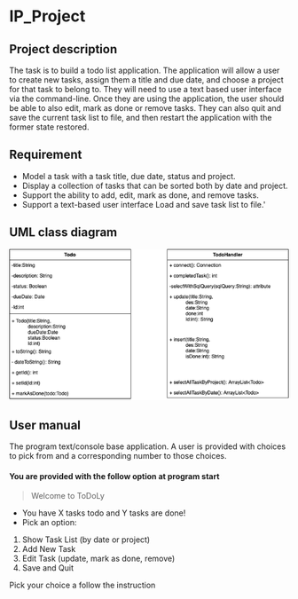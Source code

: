 # IP_Project
## Project description
The task is to build a todo list application. The application will allow a user to create new tasks, assign them a title and due date, and choose a project for that task to belong to. They will need to use a text based user interface via the command-line.
Once they are using the application, the user should be able to also edit, mark as done or remove tasks. They can also quit and save the current task list to file, and then restart the application with the former state restored.
## Requirement
* Model a task with a task title, due date, status and project.
* Display a collection of tasks that can be sorted both by date and project. 
* Support the ability to add, edit, mark as done, and remove tasks. 
* Support a text-based user interface Load and save task list to file.'

## UML class diagram
![Alt](images/TodoUMLDiagram.png)

## User manual
The program text/console base application. A user is provided with choices to pick from and a corresponding number to those choices.
#### You are provided with the follow option at program start
> Welcome to ToDoLy
* You have X tasks todo and Y tasks are done!
* Pick an option:
1) Show Task List (by date or project)
2) Add New Task
3) Edit Task (update, mark as done, remove)
4) Save and Quit
 
 Pick your choice a follow the instruction